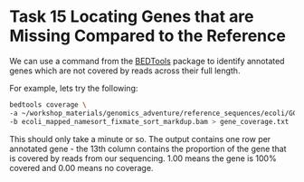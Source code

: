 # Task 15 Locating Genes that are Missing Compared to the Reference
We can use a command from the [BEDTools](http://bedtools.readthedocs.org/en/latest/) package  to identify annotated genes which are not covered by reads across their full length.

For example, lets try the following:
```bash
bedtools coverage \
-a ~/workshop_materials/genomics_adventure/reference_sequences/ecoli/GCF_000005845.2_ASM584v2_genomic.gff \
-b ecoli_mapped_namesort_fixmate_sort_markdup.bam > gene_coverage.txt
```
This should only take a minute or so. The output contains one row per annotated gene - the 13th column contains the proportion of the gene that is covered by reads from our sequencing. 1.00 means the gene is 100% covered and 0.00 means no coverage.

